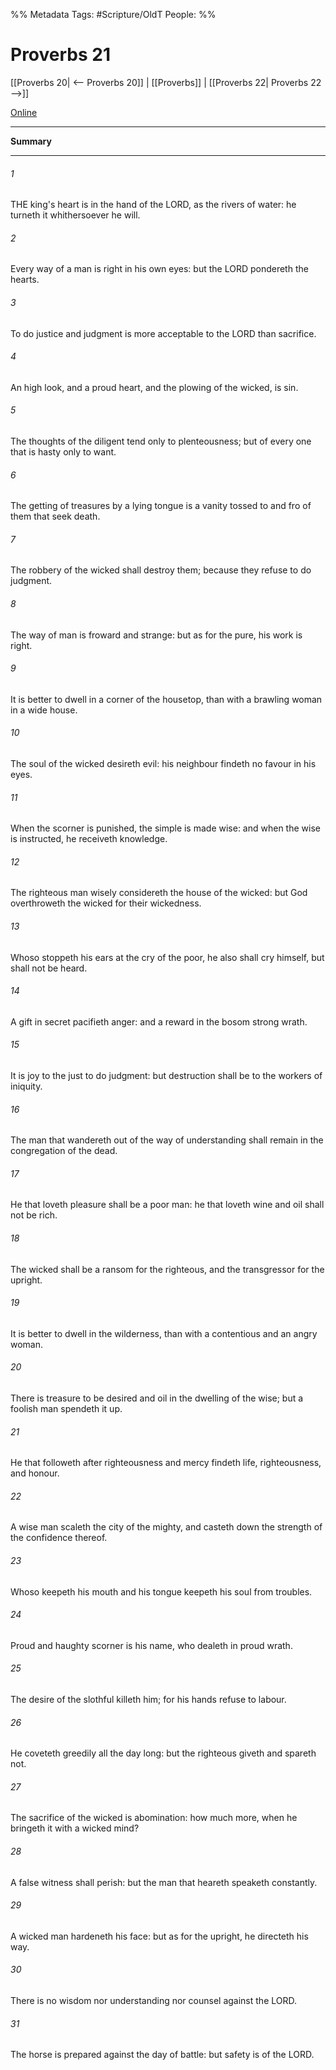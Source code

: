 

%% Metadata
Tags: #Scripture/OldT
People: 
%%
# Proverbs 21
[[Proverbs 20| <-- Proverbs 20]] | [[Proverbs]] | [[Proverbs 22| Proverbs 22 -->]]

[Online](https://churchofjesuschrist.org/study/scriptures/ot/prov/21?lang=eng)

---
__Summary__



---

###### 1
THE king's heart is in the hand of the LORD, as the rivers of water: he turneth it whithersoever he will.
###### 2
Every way of a man is right in his own eyes: but the LORD pondereth the hearts.
###### 3
To do justice and judgment is more acceptable to the LORD than sacrifice.
###### 4
An high look, and a proud heart, and the plowing of the wicked, is sin.
###### 5
The thoughts of the diligent tend only to plenteousness; but of every one that is hasty only to want.
###### 6
The getting of treasures by a lying tongue is a vanity tossed to and fro of them that seek death.
###### 7
The robbery of the wicked shall destroy them; because they refuse to do judgment.
###### 8
The way of man is froward and strange: but as for the pure, his work is right.
###### 9
It is better to dwell in a corner of the housetop, than with a brawling woman in a wide house.
###### 10
The soul of the wicked desireth evil: his neighbour findeth no favour in his eyes.
###### 11
When the scorner is punished, the simple is made wise: and when the wise is instructed, he receiveth knowledge.
###### 12
The righteous man wisely considereth the house of the wicked: but God overthroweth the wicked for their wickedness.
###### 13
Whoso stoppeth his ears at the cry of the poor, he also shall cry himself, but shall not be heard.
###### 14
A gift in secret pacifieth anger: and a reward in the bosom strong wrath.
###### 15
It is joy to the just to do judgment: but destruction shall be to the workers of iniquity.
###### 16
The man that wandereth out of the way of understanding shall remain in the congregation of the dead.
###### 17
He that loveth pleasure shall be a poor man: he that loveth wine and oil shall not be rich.
###### 18
The wicked shall be a ransom for the righteous, and the transgressor for the upright.
###### 19
It is better to dwell in the wilderness, than with a contentious and an angry woman.
###### 20
There is treasure to be desired and oil in the dwelling of the wise; but a foolish man spendeth it up.
###### 21
He that followeth after righteousness and mercy findeth life, righteousness, and honour.
###### 22
A wise man scaleth the city of the mighty, and casteth down the strength of the confidence thereof.
###### 23
Whoso keepeth his mouth and his tongue keepeth his soul from troubles.
###### 24
Proud and haughty scorner is his name, who dealeth in proud wrath.
###### 25
The desire of the slothful killeth him; for his hands refuse to labour.
###### 26
He coveteth greedily all the day long: but the righteous giveth and spareth not.
###### 27
The sacrifice of the wicked is abomination: how much more, when he bringeth it with a wicked mind?
###### 28
A false witness shall perish: but the man that heareth speaketh constantly.
###### 29
A wicked man hardeneth his face: but as for the upright, he directeth his way.
###### 30
There is no wisdom nor understanding nor counsel against the LORD.
###### 31
The horse is prepared against the day of battle: but safety is of the LORD.



